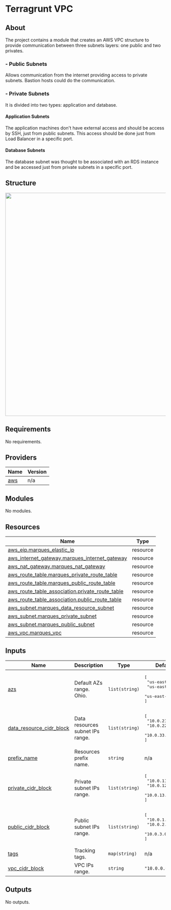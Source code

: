 # Terragrunt VPC

## About
The project contains a module that creates an AWS VPC structure to provide communication between three subnets layers: one public and two privates.

### - Public Subnets
Allows communication from the internet providing access to private subnets. Bastion hosts could do the communication.

### - Private Subnets
It is divided into two types: application and database.

#### Application Subnets

The application machines don't have external access and should be access by SSH, just from public subnets. This access should be done just from Load Balancer in a specific port.

#### Database Subnets

The database subnet was thought to be associated with an RDS instance and be accessed just from private subnets in a specific port.

## Structure
<img src="https://user-images.githubusercontent.com/5325106/164470862-0a546613-65de-455e-b329-493755daab2a.png" width="600" height="700"/>

## Requirements

No requirements.

## Providers

| Name | Version |
|------|---------|
| <a name="provider_aws"></a> [aws](#provider\_aws) | n/a |

## Modules

No modules.

## Resources

| Name | Type |
|------|------|
| [aws_eip.marques_elastic_ip](https://registry.terraform.io/providers/hashicorp/aws/latest/docs/resources/eip) | resource |
| [aws_internet_gateway.marques_internet_gateway](https://registry.terraform.io/providers/hashicorp/aws/latest/docs/resources/internet_gateway) | resource |
| [aws_nat_gateway.marques_nat_gateway](https://registry.terraform.io/providers/hashicorp/aws/latest/docs/resources/nat_gateway) | resource |
| [aws_route_table.marques_private_route_table](https://registry.terraform.io/providers/hashicorp/aws/latest/docs/resources/route_table) | resource |
| [aws_route_table.marques_public_route_table](https://registry.terraform.io/providers/hashicorp/aws/latest/docs/resources/route_table) | resource |
| [aws_route_table_association.private_route_table](https://registry.terraform.io/providers/hashicorp/aws/latest/docs/resources/route_table_association) | resource |
| [aws_route_table_association.public_route_table](https://registry.terraform.io/providers/hashicorp/aws/latest/docs/resources/route_table_association) | resource |
| [aws_subnet.marques_data_resource_subnet](https://registry.terraform.io/providers/hashicorp/aws/latest/docs/resources/subnet) | resource |
| [aws_subnet.marques_private_subnet](https://registry.terraform.io/providers/hashicorp/aws/latest/docs/resources/subnet) | resource |
| [aws_subnet.marques_public_subnet](https://registry.terraform.io/providers/hashicorp/aws/latest/docs/resources/subnet) | resource |
| [aws_vpc.marques_vpc](https://registry.terraform.io/providers/hashicorp/aws/latest/docs/resources/vpc) | resource |

## Inputs

| Name | Description | Type | Default | Required |
|------|-------------|------|---------|:--------:|
| <a name="input_azs"></a> [azs](#input\_azs) | Default AZs range. Ohio. | `list(string)` | <pre>[<br>  "us-east-2a",<br>  "us-east-2b",<br>  "us-east-2c"<br>]</pre> | no |
| <a name="input_data_resource_cidr_block"></a> [data\_resource\_cidr\_block](#input\_data\_resource\_cidr\_block) | Data resources subnet IPs range. | `list(string)` | <pre>[<br>  "10.0.21.0/24",<br>  "10.0.22.0/24",<br>  "10.0.33.0/24"<br>]</pre> | no |
| <a name="input_prefix_name"></a> [prefix\_name](#input\_prefix\_name) | Resources prefix name. | `string` | n/a | yes |
| <a name="input_private_cidr_block"></a> [private\_cidr\_block](#input\_private\_cidr\_block) | Private subnet IPs range. | `list(string)` | <pre>[<br>  "10.0.11.0/24",<br>  "10.0.12.0/24",<br>  "10.0.13.0/24"<br>]</pre> | no |
| <a name="input_public_cidr_block"></a> [public\_cidr\_block](#input\_public\_cidr\_block) | Public subnet IPs range. | `list(string)` | <pre>[<br>  "10.0.1.0/24",<br>  "10.0.2.0/24",<br>  "10.0.3.0/24"<br>]</pre> | no |
| <a name="input_tags"></a> [tags](#input\_tags) | Tracking tags. | `map(string)` | n/a | yes |
| <a name="input_vpc_cidr_block"></a> [vpc\_cidr\_block](#input\_vpc\_cidr\_block) | VPC IPs range. | `string` | `"10.0.0.0/16"` | no |

## Outputs

No outputs.